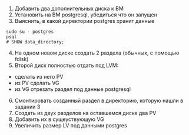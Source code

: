 1) Добавить два дополнительных диска к ВМ
2) Установить на ВМ postgresql, убедиться что он запущен
3) Выяснить, в какой директории postgres хранит данные
```
sudo su - postgres
psql
# SHOW data_directory;
```
4) На одном новом диске создать 2 раздела (обычных, с помощью fdisk)
5) Второй диск полностью отдать под LVM:
- сделать из него PV
- из PV сделать VG
- из VG отрезать раздел под данные postgresql
6) Смонтировать созданный раздел в директорию, которую нашли в задании 3
7) Создать из двух разделов на оставшемся диске два PV
8) Добавить их в сущеуствующую VG
9) Увеличить размер LV под данными postgres
